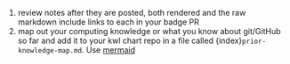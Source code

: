 1. review notes after they are posted, both rendered and the raw markdown include links to each in your badge PR
2. map out your computing knowledge or what you know about git/GitHub so far and add it to your kwl chart repo in a file called {index}`prior-knowledge-map.md`. Use [mermaid](https://mermaid-js.github.io/mermaid/#/) 
